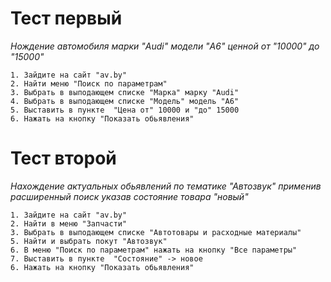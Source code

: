  # Тест первый 

 *Нождение автомобиля марки "Audi" модели "A6" ценной от "10000" до "15000"*
 
 
	1. Зайдите на сайт "av.by"
	2. Найти меню "Поиск по параметрам"
	3. Выбрать в выподающем списке "Марка" марку "Audi"
	4. Выбрать в выподающем списке "Модель" модель "A6"
	5. Выставить в пункте  "Цена от" 10000 и "до" 15000
	6. Нажать на кнопку "Показать обьявления"
 
 # Тест второй

 *Нахождение актуальных обьявлений по тематике "Автозвук" применив расширенный поиск указав состояние товара "новый"*
 
	1. Зайдите на сайт "av.by"
	2. Найти в меню "Запчасти"
	3. Выбрать в выподающем списке "Автотовары и расходные материалы"
	5. Найти и выбрать покут "Автозвук"
	6. В меню "Поиск по параметрам" нажать на кнопку "Все параметры" 
	7. Выставить в пункте  "Состояние" -> новое
	6. Нажать на кнопку "Показать обьявления"
